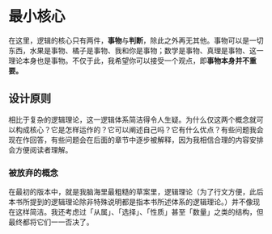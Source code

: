 # 最小核心

在这里，逻辑的核心只有两件，**事物**与**判断**，除此之外再无其他。事物可以是一切东西，水果是事物、橘子是事物、我和你是事物；数学是事物、真理是事物、这一理论本身也是事物。不仅于此，我希望你可以接受一个观点，即**事物本身并不重要。**

## 设计原则

相比于复杂的逻辑理论，这一逻辑体系简洁得令人生疑。为什么仅这两个概念就可以构成核心？它是怎样运作的？它可以阐述自己吗？它有什么优点？有些问题我会现在作回答，有些问题会在后面的章节中逐步被解释，因为我相信合理的内容安排会方便阅读者理解。

### 被放弃的概念

在最初的版本中，就是我脑海里最粗糙的草案里，逻辑理论（为了行文方便，此后本书所提到的逻辑理论除非特殊说明都是指本书所述体系的逻辑理论。）并不像现在这样简洁。我还考虑过「从属」、「选择」、「性质」甚至「数量」之类的结构，但最终都将它们一一否决了。

